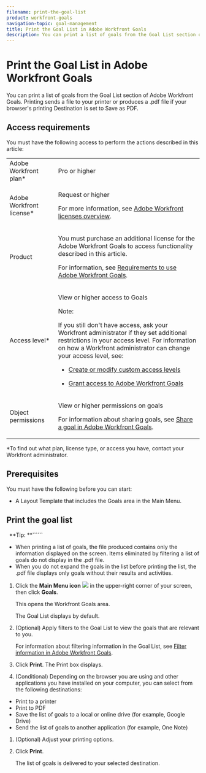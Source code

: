 ```yaml
---
filename: print-the-goal-list
product: workfront-goals
navigation-topic: goal-management
title: Print the Goal List in Adobe Workfront Goals
description: You can print a list of goals from the Goal List section of Adobe Workfront Goals. Printing sends a file to your printer or produces a .pdf file if your browser's printing Destination is set to Save as PDF.
---
```


# Print the Goal List in Adobe Workfront Goals

You can print a list of goals from the Goal List section of Adobe Workfront Goals. Printing sends a file to your printer or produces a .pdf file if your browser's printing Destination is set to Save as PDF.

## Access requirements

You must have the following access to perform the actions described in this article:

<table cellspacing="0"> 
 <col> 
 <col> 
 <tbody> 
  <tr> 
   <td role="rowheader">Adobe Workfront plan*</td> 
   <td> <p>Pro or higher</p> </td> 
  </tr> 
  <tr> 
   <td role="rowheader">Adobe Workfront license*</td> 
   <td> <p>Request or higher</p> <p>For more information, see <a href="../../administration-and-setup/add-users/access-levels-and-object-permissions/wf-licenses.md" class="MCXref xref">Adobe Workfront licenses overview</a>.</p> </td> 
  </tr> 
  <tr> 
   <td role="rowheader">Product</td> 
   <td> <p>You must purchase an additional license for the Adobe Workfront Goals to access functionality described in this article. </p> <p>For information, see <a href="../../workfront-goals/goal-management/access-needed-for-wf-goals.md" class="MCXref xref">Requirements to use Adobe Workfront Goals</a>. </p> </td> 
  </tr> 
  <tr> 
   <td role="rowheader">Access level*</td> 
   <td> <p>View or higher access to&nbsp;Goals</p> <p>Note:  <p>If you still don't have access, ask your Workfront administrator if they set additional restrictions in your access level. For information on how a Workfront administrator can change your access level, see:</p> 
     <ul> 
      <li> <p><a href="../../administration-and-setup/add-users/configure-and-grant-access/create-modify-access-levels.md" class="MCXref xref">Create or modify custom access levels</a> </p> </li> 
      <li> <p><span href="../../administration-and-setup/add-users/configure-and-grant-access/grant-access-goals.md"><a href="../../administration-and-setup/add-users/configure-and-grant-access/grant-access-goals.md" class="MCXref xref">Grant access to Adobe Workfront Goals</a></span> </p> </li> 
     </ul> </p> </td> 
  </tr> 
  <tr data-mc-conditions=""> 
   <td role="rowheader">Object permissions</td> 
   <td> 
    <div> 
     <p>View or higher permissions on goals</p> 
     <p>For information about sharing goals, see <a href="../../workfront-goals/workfront-goals-settings/share-a-goal.md" class="MCXref xref">Share a goal in Adobe Workfront Goals</a>. </p> 
    </div> </td> 
  </tr> 
 </tbody> 
</table>

&#42;To find out what plan, license type, or access you have, contact your Workfront administrator.

## Prerequisites

You must have the following before you can start:

* A Layout Template that includes the Goals area in the Main&nbsp;Menu.

## Print the goal list

``` ```**Tip: **``````

* When printing a list of goals, the file produced contains only the information displayed on the screen. Items eliminated by filtering a list of goals do not display in the .pdf file.
* When you do not expand the goals in the list before printing the list, the .pdf file displays only goals without their results and activities.

1. Click the **Main Menu icon** ![](assets/main-menu-icon.png) in the upper-right corner of your screen, then click **Goals**.

   This opens the Workfront Goals area.

   The Goal List displays by default. 

1. (Optional) Apply filters to the Goal List to view the goals that are relevant to you.

   For information about filtering information in the Goal List, see [Filter information in Adobe Workfront Goals](../../workfront-goals/goal-management/filter-information-wf-goals.md). 

1. Click&nbsp;**Print**. The Print box displays. 
1. (Conditional) Depending on the browser you are using and other applications you have installed on your computer, you can select from the following destinations:

  * Print to a printer
  * Print to PDF
  * Save the list of goals to a local or online drive (for example, Google Drive)
  * Send the list of goals to another application (for example, One Note)

1. (Optional) Adjust your printing options. 
1. Click&nbsp;**Print**.

   The list of goals is delivered to your selected destination.

